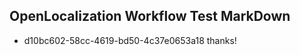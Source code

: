 ## OpenLocalization Workflow Test MarkDown
* d10bc602-58cc-4619-bd50-4c37e0653a18 thanks!

<!--HONumber=Jul16_HO2-->


